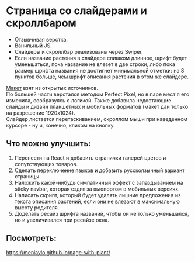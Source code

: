 # Страница со слайдерами и скроллбаром

  
* Отзывчивая верстка.  
* Ванильный JS.  
* Слайдеры и скроллбар реализованы через Swiper.  
* Если название растения в слайдере слишком длинное, шрифт будет уменьшаться, пока название не влезет в две строки, либо пока размер шрифта названия не достигнет минимальной отметки: на 8 пунктов больше, чем шрифт описания растения в этом же слайдере.
  
[Макет](https://www.figma.com/file/PA7CqhfYElaTSDc0HNwmGusd/Greenco_Free_by_Schooljerkdesigns?type=design&node-id=0-2&mode=design&t=xZo1ZVPlyIBbY4V8-0) взят из открытых источников.  
По большей части верстался методом Perfect Pixel, но в паре мест я его изменила, сообразуясь с логикой. Также добавила недостающие слайды и дизайн планшетных и мобильных форматов (макет дан только на разрешение 1920х1024).  
Слайдер листается перетаскиванием, скроллом мыши при наведенном курсоре - ну и, конечно, кликом на кнопку.
  
## Что можно улучшить:
1. Перенести на React и добавить странички галерей цветов и сопутствующих товаров.
2. Сделать переключение языков и добавить русскоязычный вариант страницы.
3. Наложить какой-нибудь симпатичный эффект с запаздыванием на sticky navbar, которая ездит за вьюпортом в мобильных версиях.
4. Написать скрипт, который будет удалять лишние предложения из текста описания растений, если они не влезают в максимальную высоту родителя.
5. Доделать ресайз шрифта названий, чтобы он не только уменьшался, но и увеличивался при ресайзе окна.

## Посмотреть:
https://meniaylo.github.io/page-with-plant/